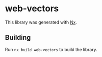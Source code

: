 # web-vectors

This library was generated with [Nx](https://nx.dev).

## Building

Run `nx build web-vectors` to build the library.
